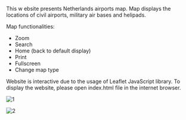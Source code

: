 This w ebsite presents Netherlands airports map. Map displays the locations of civil airports, military air bases and helipads.

Map functionalities:

- Zoom
- Search
- Home (back to default display)
- Print
- Fullscreen
- Change map type

Website is interactive due to the usage of Leaflet JavaScript library. To display the website, please open index.html file in the internet browser.







![1](https://user-images.githubusercontent.com/89083426/227745347-5511d598-fc6c-434c-8ad5-a41f90e78c78.png)












![2](https://user-images.githubusercontent.com/89083426/227745424-16d1a620-b9a5-4ef7-ae18-136d13acac03.png)















